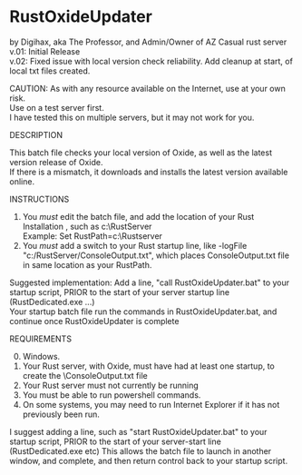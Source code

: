 # RustOxideUpdater

by Digihax, aka The Professor, and Admin/Owner of AZ Casual rust server  
     v.01: Initial Release  
     v.02: Fixed issue with local version check reliability.  Add cleanup at start, of local txt files created.  

CAUTION:
As with any resource available on the Internet, use at your own risk.  
Use on a test server first.  
I have tested this on multiple servers, but it may not work for you.  

DESCRIPTION

This batch file checks your local version of Oxide, as well as the latest version release of Oxide.    
If there is a mismatch, it downloads and installs the latest version available online.  

INSTRUCTIONS

1) You *must* edit the batch file, and add the location of your Rust Installation , such as c:\RustServer  
   Example: Set RustPath=c:\Rustserver  
2) You *must* add a switch to your Rust startup line, like -logFile "c:/RustServer/ConsoleOutput.txt", which places ConsoleOutput.txt file in same location as your RustPath.  

Suggested implementation:
   Add a line, "call RustOxideUpdater.bat" to your startup script, PRIOR to the start of your server startup line (RustDedicated.exe ...)  
   Your startup batch file run the commands in RustOxideUpdater.bat, and continue once RustOxideUpdater is complete  


REQUIREMENTS   

0) Windows.  
1) Your Rust server, with Oxide, must have had at least one startup, to create the \ConsoleOutput.txt file  
2) Your Rust server must not currently be running  
3) You must be able to run powershell commands.  
4) On some systems, you may need to run Internet Explorer if it has not previously been run.  

I suggest adding a line, such as "start RustOxideUpdater.bat" to your startup script, PRIOR to the start of your server-start line (RustDedicated.exe etc)
This allows the batch file to launch in another window, and complete, and then return control back to your startup script.  
